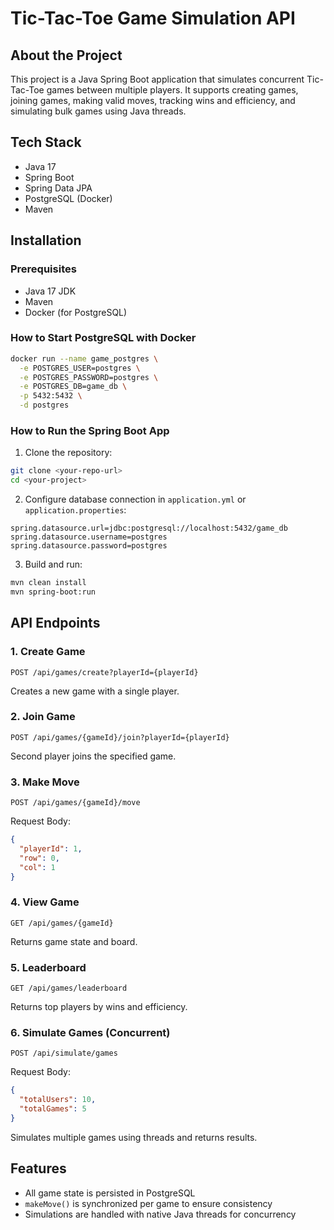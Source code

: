 # Tic-Tac-Toe Game Simulation API

## About the Project

This project is a Java Spring Boot application that simulates concurrent Tic-Tac-Toe games between multiple players. It supports creating games, joining games, making valid moves, tracking wins and efficiency, and simulating bulk games using Java threads.

## Tech Stack

- Java 17
- Spring Boot
- Spring Data JPA
- PostgreSQL (Docker)
- Maven

## Installation

### Prerequisites
- Java 17 JDK
- Maven
- Docker (for PostgreSQL)

### How to Start PostgreSQL with Docker

```bash
docker run --name game_postgres \
  -e POSTGRES_USER=postgres \
  -e POSTGRES_PASSWORD=postgres \
  -e POSTGRES_DB=game_db \
  -p 5432:5432 \
  -d postgres
```

### How to Run the Spring Boot App

1. Clone the repository:
```bash
git clone <your-repo-url>
cd <your-project>
```

2. Configure database connection in `application.yml` or `application.properties`:
```properties
spring.datasource.url=jdbc:postgresql://localhost:5432/game_db
spring.datasource.username=postgres
spring.datasource.password=postgres
```

3. Build and run:
```bash
mvn clean install
mvn spring-boot:run
```

## API Endpoints

### 1. Create Game
```
POST /api/games/create?playerId={playerId}
```
Creates a new game with a single player.

### 2. Join Game
```
POST /api/games/{gameId}/join?playerId={playerId}
```
Second player joins the specified game.

### 3. Make Move
```
POST /api/games/{gameId}/move
```
Request Body:
```json
{
  "playerId": 1,
  "row": 0,
  "col": 1
}
```

### 4. View Game
```
GET /api/games/{gameId}
```
Returns game state and board.

### 5. Leaderboard
```
GET /api/games/leaderboard
```
Returns top players by wins and efficiency.

### 6. Simulate Games (Concurrent)
```
POST /api/simulate/games
```
Request Body:
```json
{
  "totalUsers": 10,
  "totalGames": 5
}
```
Simulates multiple games using threads and returns results.

## Features

- All game state is persisted in PostgreSQL
- `makeMove()` is synchronized per game to ensure consistency
- Simulations are handled with native Java threads for concurrency
```